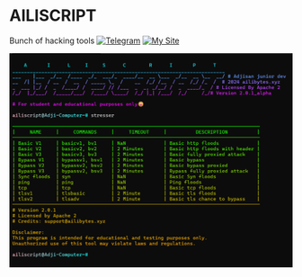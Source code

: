 # AILISCRIPT
Bunch of hacking tools
[![Telegram](https://img.shields.io/badge/Telegram-brightgreen)](https://t.me/rizkykianadji)
[![My Site](https://img.shields.io/badge/My%20Site-green)](https://ailibytes.xyz)


![screenshot](https://github.com/AdjiDev/ailiscript/blob/main/screenshot.png?raw=true)

